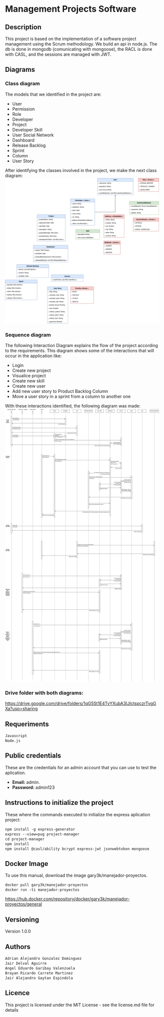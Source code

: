# Management Projects Software

## Description
This project is based on the implementation of a software project management using the Scrum methodology.  We build an api in node.js. The db is done in mongodb (comunicating with mongoose), the RACL is done with CASL, and the sessions are managed with JWT.

## Diagrams
### Class diagram
The models that we identified in the project are: 
- User
- Permission
- Role
- Developer
- Project
- Developer Skill
- User Social Network
- Dashboard
- Release Backlog
- Sprint 
- Column
- User Story 

After identifying the classes involved in the project, we make the next class diagram:
![Class diagram](./diagrams/class-diagram.png)

### Sequence diagram
The following Interaction Diagram explains the flow of the project according to the requirements. This diagram shows some of the interactions that will occur in the application like:
- Login 
- Create new project 
- Visualice project 
- Create new skill
- Create new user 
- Add new user story to Product Backlog Column
- Move a user story in a sprint from a column to another one

With these interactions identified, the following diagram was made:
![Sequence diagram](./diagrams/sequence-diagram.png)

###  Drive folder with both diagrams:
https://drive.google.com/drive/folders/1qG5St1E4TvYXubA3IJIctspczrTvgGXa?usp=sharing

## Requeriments
```
Javascript
Node.js
```

## Public credentials
These are the credentials for an admin account that you can use to test the aplication.
- **Email:** admin.
- **Password:** admin123

## Instructions to initialize the project
These where the commands executed to initialize the express aplication project:
```
npm install -g express-generator
express --view=pug project-manager
cd project-manager
npm install 
npm install @casl/ability bcrypt express-jwt jsonwebtoken mongoose
```
## Docker Image
To use this manual, download the image gary3k/manejador-proyectos.
```
docker pull gary3k/manejador-proyectos
docker run -ti manejador-proyectos

```
https://hub.docker.com/repository/docker/gary3k/manejador-proyectos/general


## Versioning
Version 1.0.0

## Authors
```
Adrian Alejandro Gonzalez Dominguez
Jair Delval Aguirre
Angel Eduardo Garibay Valenzuela
Brayan Ricardo Carrete Martinez
Jair Alejandro Gaytan Espindola
```
## Licence
This project is licensed under the MIT License - see the license.md file for details
